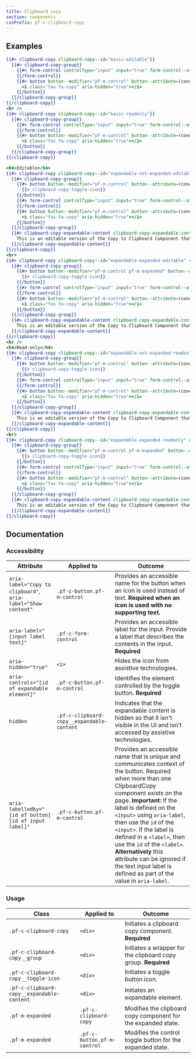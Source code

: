 ```yaml
---
title: Clipboard copy
section: components
cssPrefix: pf-c-clipboard-copy
---
```


## Examples
```hbs title=Basic
{{#> clipboard-copy clipboard-copy--id="basic-editable"}}
  {{#> clipboard-copy-group}}
    {{#> form-control controlType="input" input="true" form-control--attribute=(concat 'type="text" value="This is editable" id="' clipboard-copy--id '-text-input" aria-label="Copyable input"')}}
    {{/form-control}}
    {{#> button button--modifier="pf-m-control" button--attribute=(concat 'aria-label="Copy to clipboard" id="' clipboard-copy--id '-copy-button" aria-labelledby="' clipboard-copy--id '-copy-button ' clipboard-copy--id '-text-input"')}}
      <i class="fas fa-copy" aria-hidden="true"></i>
    {{/button}}
  {{/clipboard-copy-group}}
{{/clipboard-copy}}
<br />
{{#> clipboard-copy clipboard-copy--id="basic-readonly"}}
  {{#> clipboard-copy-group}}
    {{#> form-control controlType="input" input="true" form-control--attribute=(concat 'readonly type="text" value="This is read-only" id="' clipboard-copy--id '-text-input" aria-label="Copyable input"')}}
    {{/form-control}}
    {{#> button button--modifier="pf-m-control" button--attribute=(concat 'aria-label="Copy to clipboard" id="' clipboard-copy--id '-copy-button" aria-labelledby="' clipboard-copy--id '-copy-button ' clipboard-copy--id '-text-input"')}}
      <i class="fas fa-copy" aria-hidden="true"></i>
    {{/button}}
  {{/clipboard-copy-group}}
{{/clipboard-copy}}
```

```hbs title=Expandable
<h4>Editable</h4>
{{#> clipboard-copy clipboard-copy--id="expandable-not-expanded-editable"}}
  {{#> clipboard-copy-group}}
    {{#> button button--modifier="pf-m-control" button--attribute=(concat 'id="' clipboard-copy--id '-toggle" aria-labelledby="' clipboard-copy--id '-toggle ' clipboard-copy--id '-text-input" aria-controls="' clipboard-copy--id '-content"')}}
      {{> clipboard-copy-toggle-icon}}
    {{/button}}
    {{#> form-control controlType="input" input="true" form-control--attribute=(concat 'type="text" value="This is an editable version of the Copy to Clipboard Component that has an expandable section. Got a lot of text here, need to see all of it? Click that arrow on the left side and check out the resulting expansion." id="' clipboard-copy--id '-text-input" aria-label="Copyable input"')}}
    {{/form-control}}
    {{#> button button--modifier="pf-m-control" button--attribute=(concat 'aria-label="Copy to clipboard" id="' clipboard-copy--id '-copy-button" aria-labelledby="' clipboard-copy--id '-copy-button ' clipboard-copy--id '-text-input"')}}
      <i class="fas fa-copy" aria-hidden="true"></i>
    {{/button}}
  {{/clipboard-copy-group}}
  {{#> clipboard-copy-expandable-content clipboard-copy-expandable-content--attribute=(concat 'id="' clipboard-copy--id '-content"')}}
    This is an editable version of the Copy to Clipboard Component that has an expandable section. Got a lot of text here, need to see all of it? Click that arrow on the left side and check out the resulting expansion.
  {{/clipboard-copy-expandable-content}}
{{/clipboard-copy}}
<br>
{{#> clipboard-copy clipboard-copy--id="expandable-expanded-editable" clipboard-copy--IsExpanded="true"}}
  {{#> clipboard-copy-group}}
    {{#> button button--modifier="pf-m-control pf-m-expanded" button--attribute=(concat 'id="' clipboard-copy--id '-toggle" aria-labelledby="' clipboard-copy--id '-toggle ' clipboard-copy--id '-text-input" aria-controls="' clipboard-copy--id '-content"')}}
      {{> clipboard-copy-toggle-icon}}
    {{/button}}
    {{#> form-control controlType="input" input="true" form-control--attribute=(concat 'readonly type="text" value="This is an editable version of the Copy to Clipboard Component that has an expandable section. Got a lot of text here, need to see all of it? Click that arrow on the left side and check out the resulting expansion." id="' clipboard-copy--id '-text-input" aria-label="Copyable input"')}}
    {{/form-control}}
    {{#> button button--modifier="pf-m-control" button--attribute=(concat 'aria-label="Copy to clipboard" id="' clipboard-copy--id '-copy-button" aria-labelledby="' clipboard-copy--id '-copy-button ' clipboard-copy--id '-text-input"')}}
      <i class="fas fa-copy" aria-hidden="true"></i>
    {{/button}}
  {{/clipboard-copy-group}}
  {{#> clipboard-copy-expandable-content clipboard-copy-expandable-content--attribute=(concat 'contenteditable="true" id="' clipboard-copy--id '-content"')}}
    This is an editable version of the Copy to Clipboard Component that has an expandable section. Got a lot of text here, need to see all of it? Click that arrow on the left side and check out the resulting expansion.
  {{/clipboard-copy-expandable-content}}
{{/clipboard-copy}}
<br />
<h4>Read-only</h4>
{{#> clipboard-copy clipboard-copy--id="expandable-not-expanded-readonly"}}
  {{#> clipboard-copy-group}}
    {{#> button button--modifier="pf-m-control" button--attribute=(concat 'id="' clipboard-copy--id '-toggle" aria-labelledby="' clipboard-copy--id '-toggle ' clipboard-copy--id '-text-input" aria-controls="' clipboard-copy--id '-content"')}}
      {{> clipboard-copy-toggle-icon}}
    {{/button}}
    {{#> form-control controlType="input" input="true" form-control--attribute=(concat 'readonly type="text" value="This is an editable version of the Copy to Clipboard Component that has an expandable section. Got a lot of text here, need to see all of it? Click that arrow on the left side and check out the resulting expansion." id="' clipboard-copy--id '-text-input" aria-label="Copyable input"')}}
    {{/form-control}}
    {{#> button button--modifier="pf-m-control" button--attribute=(concat 'aria-label="Copy to clipboard" id="' clipboard-copy--id '-copy-button" aria-labelledby="' clipboard-copy--id '-copy-button ' clipboard-copy--id '-text-input"')}}
      <i class="fas fa-copy" aria-hidden="true"></i>
    {{/button}}
  {{/clipboard-copy-group}}
  {{#> clipboard-copy-expandable-content clipboard-copy-expandable-content--attribute=(concat 'id="' clipboard-copy--id '-content"')}}
    This is an editable version of the Copy to Clipboard Component that has an expandable section. Got a lot of text here, need to see all of it? Click that arrow on the left side and check out the resulting expansion.
  {{/clipboard-copy-expandable-content}}
{{/clipboard-copy}}
<br>
{{#> clipboard-copy clipboard-copy--id="expandable-expanded-readonly" clipboard-copy--IsExpanded="true"}}
  {{#> clipboard-copy-group}}
    {{#> button button--modifier="pf-m-control pf-m-expanded" button--attribute=(concat 'id="' clipboard-copy--id '-toggle" aria-labelledby="' clipboard-copy--id '-toggle ' clipboard-copy--id '-text-input" aria-controls="' clipboard-copy--id '-content"')}}
      {{> clipboard-copy-toggle-icon}}
    {{/button}}
    {{#> form-control controlType="input" input="true" form-control--attribute=(concat 'readonly type="text" value="This is an editable version of the Copy to Clipboard Component that has an expandable section. Got a lot of text here, need to see all of it? Click that arrow on the left side and check out the resulting expansion." id="' clipboard-copy--id '-text-input" aria-label="Copyable input"')}}
    {{/form-control}}
    {{#> button button--modifier="pf-m-control" button--attribute=(concat 'aria-label="Copy to clipboard" id="' clipboard-copy--id '-copy-button" aria-labelledby="' clipboard-copy--id '-copy-button ' clipboard-copy--id '-text-input"')}}
      <i class="fas fa-copy" aria-hidden="true"></i>
    {{/button}}
  {{/clipboard-copy-group}}
  {{#> clipboard-copy-expandable-content clipboard-copy-expandable-content--attribute=(concat 'id="' clipboard-copy--id '-content"')}}
    This is an editable version of the Copy to Clipboard Component that has an expandable section. Got a lot of text here, need to see all of it? Click that arrow on the left side and check out the resulting expansion.
  {{/clipboard-copy-expandable-content}}
{{/clipboard-copy}}
```

## Documentation
### Accessibility
| Attribute | Applied to | Outcome |
| -- | -- | -- |
| `aria-label="Copy to clipboard"`, `aria-label="Show content"` | `.pf-c-button.pf-m-control` | Provides an accessible name for the button when an icon is used instead of text. **Required when an icon is used with no supporting text.** |
| `aria-label="[input label text]"` | `.pf-c-form-control` | Provides an accessible label for the input. Provide a label that describes the contents in the input. **Required** |
| `aria-hidden="true"` | `<i>` |  Hides the icon from assistive technologies. |
| `aria-controls="[id of expandable element]"` | `.pf-c-button.pf-m-control` | Identifies the element controlled by the toggle button. **Required** |
| `hidden` | `.pf-c-clipboard-copy__expandable-content` | Indicates that the expandable content is hidden so that it isn't visible in the UI and isn't accessed by assistive technologies. |
| `aria-labelledby="[id of button] [id of input label]"` | `.pf-c-button.pf-m-control` | Provides an accessible name that is unique and communicates context of the button. Required when more than one ClipboardCopy component exists on the page. **Important:** If the label is defined on the `<input>` using `aria-label`, then use the `id` of the `<input>`. If the label is defined in a `<label>`, then use the `id` of the `<label>`. **Alternatively** this attribute can be ignored if the text input label is defined as part of the value in `aria-label`. |

### Usage
| Class | Applied to | Outcome |
| -- | -- | -- |
| `.pf-c-clipboard-copy` | `<div>` | Initiates a clipboard copy component. **Required** |
| `.pf-c-clipboard-copy__group` | `<div>` | Initiates a wrapper for the clipboard copy group. **Required** |
| `.pf-c-clipboard-copy__toggle-icon` | `<div>` | Initiates a toggle button icon. |
| `.pf-c-clipboard-copy__expandable-content` | `<div>` | Initiates an expandable element. |
| `.pf-m-expanded` | `.pf-c-clipboard-copy` | Modifies the clipboard copy component for the expanded state. |
| `.pf-m-expanded` | `.pf-c-button.pf-m-control` | Modifies the control toggle button for the expanded state. |